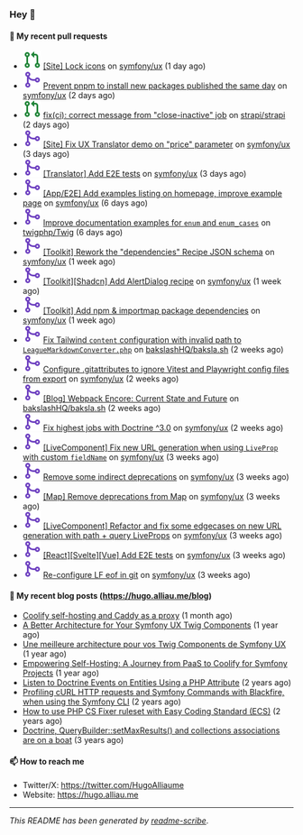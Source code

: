 ### Hey 👋

#### 👷 My recent pull requests

- ![](./assets/pr-open.svg) [[Site] Lock icons](https://github.com/symfony/ux/pull/3084) on [symfony/ux](https://github.com/symfony/ux) (1 day ago)
- ![](./assets/pr-merged.svg) [ Prevent pnpm to install new packages published the same day](https://github.com/symfony/ux/pull/3083) on [symfony/ux](https://github.com/symfony/ux) (2 days ago)
- ![](./assets/pr-open.svg) [fix(ci): correct message from &#34;close-inactive&#34; job](https://github.com/strapi/strapi/pull/24391) on [strapi/strapi](https://github.com/strapi/strapi) (2 days ago)
- ![](./assets/pr-merged.svg) [[Site] Fix UX Translator demo on &#34;price&#34; parameter](https://github.com/symfony/ux/pull/3081) on [symfony/ux](https://github.com/symfony/ux) (3 days ago)
- ![](./assets/pr-merged.svg) [[Translator] Add E2E tests](https://github.com/symfony/ux/pull/3080) on [symfony/ux](https://github.com/symfony/ux) (3 days ago)
- ![](./assets/pr-merged.svg) [[App/E2E] Add examples listing on homepage, improve example page](https://github.com/symfony/ux/pull/3078) on [symfony/ux](https://github.com/symfony/ux) (6 days ago)
- ![](./assets/pr-merged.svg) [Improve documentation examples for `enum` and `enum_cases`](https://github.com/twigphp/Twig/pull/4690) on [twigphp/Twig](https://github.com/twigphp/Twig) (6 days ago)
- ![](./assets/pr-merged.svg) [[Toolkit] Rework the &#34;dependencies&#34; Recipe JSON schema](https://github.com/symfony/ux/pull/3076) on [symfony/ux](https://github.com/symfony/ux) (1 week ago)
- ![](./assets/pr-merged.svg) [[Toolkit][Shadcn] Add AlertDialog recipe](https://github.com/symfony/ux/pull/3073) on [symfony/ux](https://github.com/symfony/ux) (1 week ago)
- ![](./assets/pr-merged.svg) [[Toolkit] Add npm &amp; importmap package dependencies](https://github.com/symfony/ux/pull/3071) on [symfony/ux](https://github.com/symfony/ux) (1 week ago)
- ![](./assets/pr-merged.svg) [Fix Tailwind `content` configuration with invalid path to `LeagueMarkdownConverter.php`](https://github.com/bakslashHQ/baksla.sh/pull/98) on [bakslashHQ/baksla.sh](https://github.com/bakslashHQ/baksla.sh) (2 weeks ago)
- ![](./assets/pr-merged.svg) [ Configure .gitattributes to ignore Vitest and Playwright config files from export](https://github.com/symfony/ux/pull/3062) on [symfony/ux](https://github.com/symfony/ux) (2 weeks ago)
- ![](./assets/pr-merged.svg) [[Blog] Webpack Encore: Current State and Future](https://github.com/bakslashHQ/baksla.sh/pull/97) on [bakslashHQ/baksla.sh](https://github.com/bakslashHQ/baksla.sh) (2 weeks ago)
- ![](./assets/pr-merged.svg) [ Fix highest jobs with Doctrine ^3.0](https://github.com/symfony/ux/pull/3059) on [symfony/ux](https://github.com/symfony/ux) (2 weeks ago)
- ![](./assets/pr-merged.svg) [[LiveComponent] Fix new URL generation when using `LiveProp` with custom `fieldName`](https://github.com/symfony/ux/pull/3058) on [symfony/ux](https://github.com/symfony/ux) (3 weeks ago)
- ![](./assets/pr-merged.svg) [ Remove some indirect deprecations](https://github.com/symfony/ux/pull/3055) on [symfony/ux](https://github.com/symfony/ux) (3 weeks ago)
- ![](./assets/pr-merged.svg) [[Map] Remove deprecations from Map](https://github.com/symfony/ux/pull/3054) on [symfony/ux](https://github.com/symfony/ux) (3 weeks ago)
- ![](./assets/pr-merged.svg) [[LiveComponent] Refactor and fix some edgecases on new URL generation with path &#43; query LiveProps](https://github.com/symfony/ux/pull/3053) on [symfony/ux](https://github.com/symfony/ux) (3 weeks ago)
- ![](./assets/pr-merged.svg) [[React][Svelte][Vue] Add E2E tests](https://github.com/symfony/ux/pull/3048) on [symfony/ux](https://github.com/symfony/ux) (3 weeks ago)
- ![](./assets/pr-merged.svg) [ Re-configure LF eof in git](https://github.com/symfony/ux/pull/3047) on [symfony/ux](https://github.com/symfony/ux) (3 weeks ago)

#### 📜 My recent blog posts (https://hugo.alliau.me/blog)

- [Coolify self-hosting and Caddy as a proxy](https://hugo.alliau.me/blog/posts/coolify-self-hosting-and-caddy-as-a-proxy) (1 month ago)
- [A Better Architecture for Your Symfony UX Twig Components](https://hugo.alliau.me/blog/posts/a-better-architecture-for-your-symfony-ux-twig-components) (1 year ago)
- [Une meilleure architecture pour vos Twig Components de Symfony UX](https://hugo.alliau.me/blog/posts/une-meilleure-architecture-pour-vous-twig-components-de-symfony-ux) (1 year ago)
- [Empowering Self-Hosting: A Journey from PaaS to Coolify for Symfony Projects](https://hugo.alliau.me/blog/posts/empowering-self-hosting-a-journey-from-paas-to-coolify-for-symfony-projects) (1 year ago)
- [Listen to Doctrine Events on Entities Using a PHP Attribute](https://hugo.alliau.me/blog/posts/2023-11-12-listen-to-doctrine-events-on-entities-using-a-php-attribute) (2 years ago)
- [Profiling cURL HTTP requests and Symfony Commands with Blackfire, when using the Symfony CLI](https://hugo.alliau.me/blog/posts/2023-10-21-profiling-curl-http-requests-and-symfony-commands-with-blackfire-when-using-the-symfony-cli) (2 years ago)
- [How to use PHP CS Fixer ruleset with Easy Coding Standard (ECS)](https://hugo.alliau.me/blog/posts/2023-07-19-how-to-use-php-cs-fixer-ruleset-with-easy-coding-standard) (2 years ago)
- [Doctrine, QueryBuilder::setMaxResults() and collections associations are on a boat](https://hugo.alliau.me/blog/posts/2022-01-07-doctrine-querybuilder-setmaxresults-and-collections-associations-are-on-a-boat) (3 years ago)

#### 📫 How to reach me

- Twitter/X: https://twitter.com/HugoAlliaume
- Website: https://hugo.alliau.me

---

_This README has been generated by [readme-scribe](https://github.com/muesli/readme-scribe/)_.

